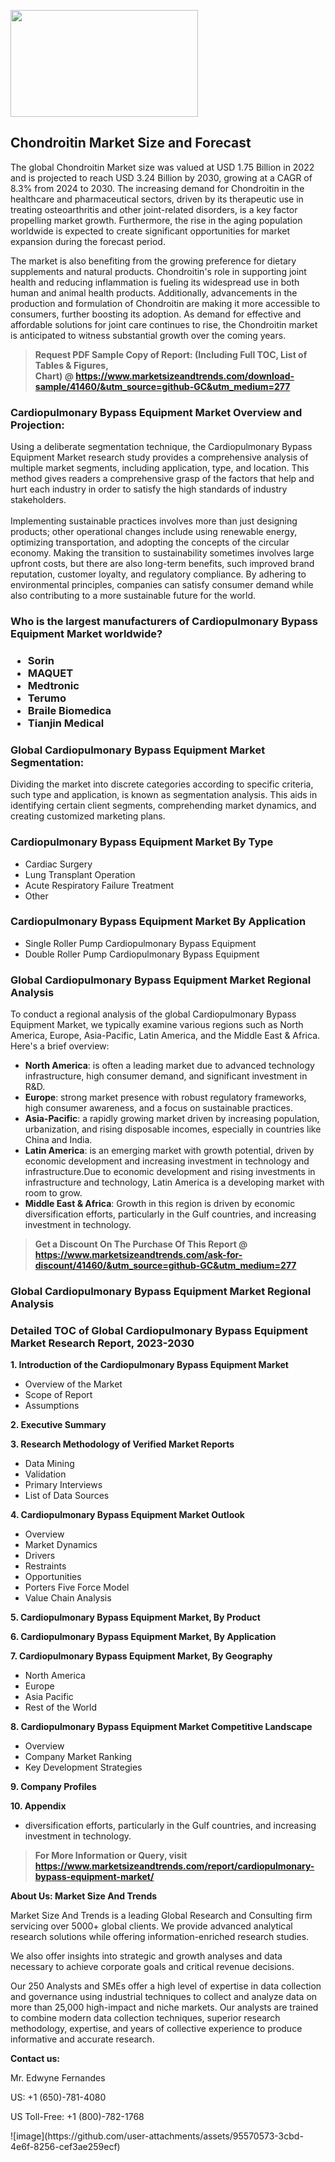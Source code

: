 <p><img class="alignnone size-medium wp-image-20088" src="https://ffe5etoiles.com/wp-content/uploads/2024/12/MST1-300x171.png" alt="" width="300" height="171" /></p><h2>Chondroitin Market Size and Forecast</h2><p>The global Chondroitin Market size was valued at USD 1.75 Billion in 2022 and is projected to reach USD 3.24 Billion by 2030, growing at a CAGR of 8.3% from 2024 to 2030. The increasing demand for Chondroitin in the healthcare and pharmaceutical sectors, driven by its therapeutic use in treating osteoarthritis and other joint-related disorders, is a key factor propelling market growth. Furthermore, the rise in the aging population worldwide is expected to create significant opportunities for market expansion during the forecast period.</p><p>The market is also benefiting from the growing preference for dietary supplements and natural products. Chondroitin's role in supporting joint health and reducing inflammation is fueling its widespread use in both human and animal health products. Additionally, advancements in the production and formulation of Chondroitin are making it more accessible to consumers, further boosting its adoption. As demand for effective and affordable solutions for joint care continues to rise, the Chondroitin market is anticipated to witness substantial growth over the coming years.</p></p><blockquote id="" class=""><strong>Request PDF Sample Copy of Report: (Including Full TOC, List of Tables &amp; Figures, Chart)&nbsp;@&nbsp;<strong><a href="https://www.marketsizeandtrends.com/download-sample/41460/&utm_source=github-GC&utm_medium=277" target="_blank">https://www.marketsizeandtrends.com/download-sample/41460/&utm_source=github-GC&utm_medium=277</a></strong></strong></blockquote><h3 id="" class="">Cardiopulmonary Bypass Equipment Market&nbsp;Overview and Projection:</h3><p id="" class="">Using a deliberate segmentation technique, the Cardiopulmonary Bypass Equipment Market research study provides a comprehensive analysis of multiple market segments, including application, type, and location. This method gives readers a comprehensive grasp of the factors that help and hurt each industry in order to satisfy the high standards of industry stakeholders. <br /> <br />Implementing sustainable practices involves more than just designing products; other operational changes include using renewable energy, optimizing transportation, and adopting the concepts of the circular economy. Making the transition to sustainability sometimes involves large upfront costs, but there are also long-term benefits, such improved brand reputation, customer loyalty, and regulatory compliance. By adhering to environmental principles, companies can satisfy consumer demand while also contributing to a more sustainable future for the world.</p><h3 id="" class="">Who is the largest manufacturers of&nbsp;Cardiopulmonary Bypass Equipment Market worldwide?</h3><h3 class=""><p><ul><li>Sorin </li><li> MAQUET </li><li> Medtronic </li><li> Terumo </li><li> Braile Biomedica </li><li> Tianjin Medical</li></ul></p></h3><h3 id="" class="">Global&nbsp;Cardiopulmonary Bypass Equipment Market Segmentation:</h3><p id="" class="">Dividing the market into discrete categories according to specific criteria, such type and application, is known as segmentation analysis. This aids in identifying certain client segments, comprehending market dynamics, and creating customized marketing plans.</p><h3 id="" class="">Cardiopulmonary Bypass Equipment Market&nbsp;By Type</h3><p><p><ul><li>Cardiac Surgery </li><li> Lung Transplant Operation </li><li> Acute Respiratory Failure Treatment </li><li> Other</p></li></ul></p></p><h3 id="" class="">Cardiopulmonary Bypass Equipment Market&nbsp;By Application</h3><p class=""><p><ul><li>Single Roller Pump Cardiopulmonary Bypass Equipment </li><li> Double Roller Pump Cardiopulmonary Bypass Equipment</li></ul></p></p><h3 id="" class="">Global Cardiopulmonary Bypass Equipment Market Regional Analysis</h3><p id="" class="">To conduct a regional analysis of the global Cardiopulmonary Bypass Equipment Market, we typically examine various regions such as North America, Europe, Asia-Pacific, Latin America, and the Middle East &amp; Africa. Here's a brief overview:</p><ul><li><strong>North America</strong>: is often a leading market due to advanced technology infrastructure, high consumer demand, and significant investment in R&amp;D.</li><li><strong>Europe</strong>: strong market presence with robust regulatory frameworks, high consumer awareness, and a focus on sustainable practices.</li><li><strong>Asia-Pacific</strong>: a rapidly growing market driven by increasing population, urbanization, and rising disposable incomes, especially in countries like China and India.</li><li><strong>Latin America</strong>: is an emerging market with growth potential, driven by economic development and increasing investment in technology and infrastructure.Due to economic development and rising investments in infrastructure and technology, Latin America is a developing market with room to grow.</li><li><strong>Middle East &amp; Africa</strong>: Growth in this region is driven by economic diversification efforts, particularly in the Gulf countries, and increasing investment in technology.</li></ul><blockquote id="" class=""><strong>Get a Discount On The Purchase Of This Report @ <strong><a href="https://www.marketsizeandtrends.com/ask-for-discount/41460/&utm_source=github-GC&utm_medium=277" target="_blank">https://www.marketsizeandtrends.com/ask-for-discount/41460/&utm_source=github-GC&utm_medium=277</a></strong></strong></blockquote><h3 id="" class="">Global Cardiopulmonary Bypass Equipment Market Regional Analysis</h3><h3 id="" class="">Detailed TOC of Global Cardiopulmonary Bypass Equipment Market Research Report, 2023-2030</h3><p id="" class=""><strong>1. Introduction of the Cardiopulmonary Bypass Equipment Market</strong></p><ul><li>Overview of the Market</li><li>Scope of Report</li><li>Assumptions</li></ul><p id="" class=""><strong>2. Executive Summary</strong></p><p id="" class=""><strong>3. Research Methodology of Verified Market Reports</strong></p><ul><li>Data Mining</li><li>Validation</li><li>Primary Interviews</li><li>List of Data Sources</li></ul><p id="" class=""><strong>4. Cardiopulmonary Bypass Equipment Market Outlook</strong></p><ul><li>Overview</li><li>Market Dynamics</li><li>Drivers</li><li>Restraints</li><li>Opportunities</li><li>Porters Five Force Model</li><li>Value Chain Analysis</li></ul><p id="" class=""><strong>5. Cardiopulmonary Bypass Equipment Market, By Product</strong></p><p id="" class=""><strong>6. Cardiopulmonary Bypass Equipment Market, By Application</strong></p><p id="" class=""><strong>7. Cardiopulmonary Bypass Equipment Market, By Geography</strong></p><ul><li>North America</li><li>Europe</li><li>Asia Pacific</li><li>Rest of the World</li></ul><p id="" class=""><strong>8. Cardiopulmonary Bypass Equipment Market Competitive Landscape</strong></p><ul><li>Overview</li><li>Company Market Ranking</li><li>Key Development Strategies</li></ul><p id="" class=""><strong>9. Company Profiles</strong></p><p id="" class=""><strong>10. Appendix</strong></p><ul><li>diversification efforts, particularly in the Gulf countries, and increasing investment in technology.</li></ul><blockquote id="" class=""><strong>For More Information or Query, visit <strong><strong><a href="https://www.marketsizeandtrends.com/report/cardiopulmonary-bypass-equipment-market/" target="_blank">https://www.marketsizeandtrends.com/report/cardiopulmonary-bypass-equipment-market/</a></strong></strong></strong></blockquote><p id="" class=""><strong>About Us: Market Size And Trends</strong></p><p id="" class="">Market Size And Trends is a leading Global Research and Consulting firm servicing over 5000+ global clients. We provide advanced analytical research solutions while offering information-enriched research studies.</p><p id="" class="">We also offer insights into strategic and growth analyses and data necessary to achieve corporate goals and critical revenue decisions.</p><p id="" class="">Our 250 Analysts and SMEs offer a high level of expertise in data collection and governance using industrial techniques to collect and analyze data on more than 25,000 high-impact and niche markets. Our analysts are trained to combine modern data collection techniques, superior research methodology, expertise, and years of collective experience to produce informative and accurate research.</p><p id="" class=""><strong>Contact us:</strong></p><p id="" class="">Mr. Edwyne Fernandes</p><p id="" class="">US: +1 (650)-781-4080</p><p id="" class="">US Toll-Free: +1 (800)-782-1768</p>
![image](https://github.com/user-attachments/assets/95570573-3cbd-4e6f-8256-cef3ae259ecf)
